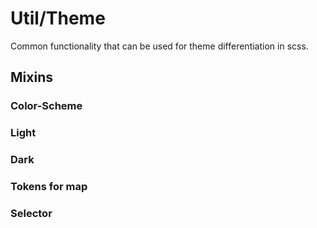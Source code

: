 # Util/Theme

Common functionality that can be used for theme differentiation in scss.

## Mixins

### Color-Scheme

### Light

### Dark

### Tokens for map

### Selector

